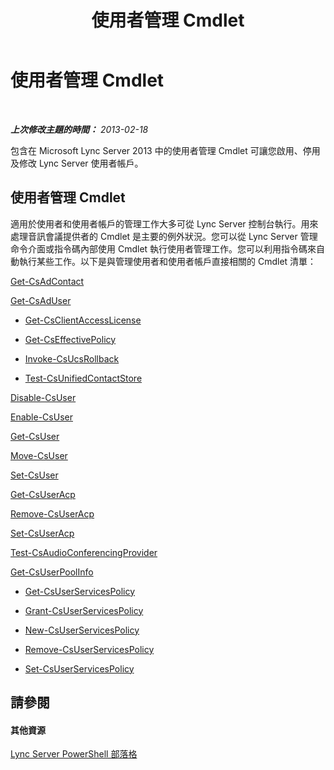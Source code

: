 ﻿---
title: 使用者管理 Cmdlet
TOCTitle: 使用者管理 Cmdlet
ms:assetid: 85312f3f-28e8-421c-b94c-e6ead1f5f755
ms:mtpsurl: https://technet.microsoft.com/zh-tw/library/Gg398677(v=OCS.15)
ms:contentKeyID: 49291537
ms.date: 08/10/2015
mtps_version: v=OCS.15
ms.translationtype: HT
---

# 使用者管理 Cmdlet

 

_**上次修改主題的時間：** 2013-02-18_

包含在 Microsoft Lync Server 2013 中的使用者管理 Cmdlet 可讓您啟用、停用及修改 Lync Server 使用者帳戶。

## 使用者管理 Cmdlet

適用於使用者和使用者帳戶的管理工作大多可從 Lync Server 控制台執行。用來處理音訊會議提供者的 Cmdlet 是主要的例外狀況。您可以從 Lync Server 管理命令介面或指令碼內部使用 Cmdlet 執行使用者管理工作。您可以利用指令碼來自動執行某些工作。以下是與管理使用者和使用者帳戶直接相關的 Cmdlet 清單：

   [Get-CsAdContact](https://docs.microsoft.com/en-us/powershell/module/skype/Get-CsAdContact)

   [Get-CsAdUser](https://docs.microsoft.com/en-us/powershell/module/skype/Get-CsAdUser)

  - [Get-CsClientAccessLicense](https://docs.microsoft.com/en-us/powershell/module/skype/Get-CsClientAccessLicense)

  - [Get-CsEffectivePolicy](https://docs.microsoft.com/en-us/powershell/module/skype/Get-CsEffectivePolicy)

  - [Invoke-CsUcsRollback](https://docs.microsoft.com/en-us/powershell/module/skype/Invoke-CsUcsRollback)

  - [Test-CsUnifiedContactStore](https://docs.microsoft.com/en-us/powershell/module/skype/Test-CsUnifiedContactStore)

   [Disable-CsUser](https://docs.microsoft.com/en-us/powershell/module/skype/Disable-CsUser)

   [Enable-CsUser](https://docs.microsoft.com/en-us/powershell/module/skype/Enable-CsUser)

   [Get-CsUser](https://docs.microsoft.com/en-us/powershell/module/skype/Get-CsUser)

   [Move-CsUser](https://docs.microsoft.com/en-us/powershell/module/skype/Move-CsUser)

   [Set-CsUser](https://docs.microsoft.com/en-us/powershell/module/skype/Set-CsUser)

   [Get-CsUserAcp](https://docs.microsoft.com/en-us/powershell/module/skype/Get-CsUserAcp)

   [Remove-CsUserAcp](https://docs.microsoft.com/en-us/powershell/module/skype/Remove-CsUserAcp)

   [Set-CsUserAcp](https://docs.microsoft.com/en-us/powershell/module/skype/Set-CsUserAcp)

   [Test-CsAudioConferencingProvider](https://docs.microsoft.com/en-us/powershell/module/skype/Test-CsAudioConferencingProvider)

   [Get-CsUserPoolInfo](https://docs.microsoft.com/en-us/powershell/module/skype/Get-CsUserPoolInfo)

  - [Get-CsUserServicesPolicy](https://docs.microsoft.com/en-us/powershell/module/skype/Get-CsUserServicesPolicy)

  - [Grant-CsUserServicesPolicy](https://docs.microsoft.com/en-us/powershell/module/skype/Grant-CsUserServicesPolicy)

  - [New-CsUserServicesPolicy](https://docs.microsoft.com/en-us/powershell/module/skype/New-CsUserServicesPolicy)

  - [Remove-CsUserServicesPolicy](https://docs.microsoft.com/en-us/powershell/module/skype/Remove-CsUserServicesPolicy)

  - [Set-CsUserServicesPolicy](https://docs.microsoft.com/en-us/powershell/module/skype/Set-CsUserServicesPolicy)

## 請參閱

#### 其他資源

[Lync Server PowerShell 部落格](http://go.microsoft.com/fwlink/?linkid=203150%26clcid=0x404)

